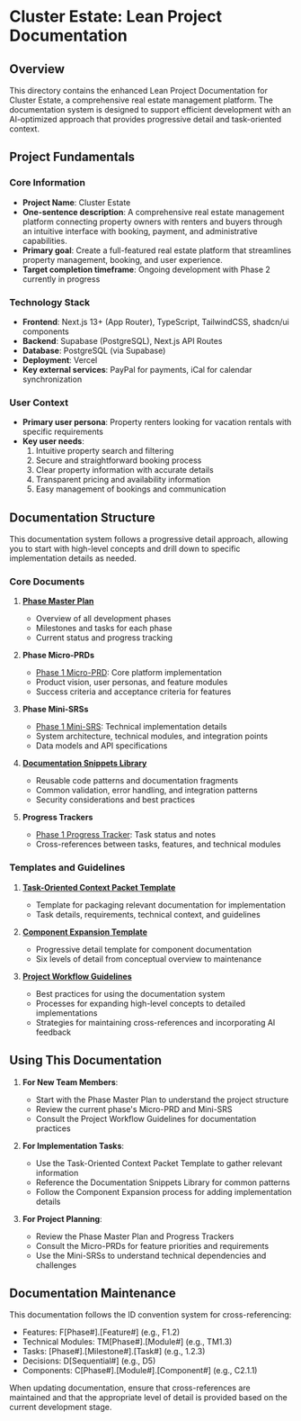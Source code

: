 # Cluster Estate: Lean Project Documentation

## Overview

This directory contains the enhanced Lean Project Documentation for Cluster Estate, a comprehensive real estate management platform. The documentation system is designed to support efficient development with an AI-optimized approach that provides progressive detail and task-oriented context.

## Project Fundamentals

### Core Information
- **Project Name**: Cluster Estate
- **One-sentence description**: A comprehensive real estate management platform connecting property owners with renters and buyers through an intuitive interface with booking, payment, and administrative capabilities.
- **Primary goal**: Create a full-featured real estate platform that streamlines property management, booking, and user experience.
- **Target completion timeframe**: Ongoing development with Phase 2 currently in progress

### Technology Stack
- **Frontend**: Next.js 13+ (App Router), TypeScript, TailwindCSS, shadcn/ui components
- **Backend**: Supabase (PostgreSQL), Next.js API Routes
- **Database**: PostgreSQL (via Supabase)
- **Deployment**: Vercel
- **Key external services**: PayPal for payments, iCal for calendar synchronization

### User Context
- **Primary user persona**: Property renters looking for vacation rentals with specific requirements
- **Key user needs**:
  1. Intuitive property search and filtering
  2. Secure and straightforward booking process
  3. Clear property information with accurate details
  4. Transparent pricing and availability information
  5. Easy management of bookings and communication

## Documentation Structure

This documentation system follows a progressive detail approach, allowing you to start with high-level concepts and drill down to specific implementation details as needed.

### Core Documents

1. **[Phase Master Plan](./phase-master-plan.md)**
   - Overview of all development phases
   - Milestones and tasks for each phase
   - Current status and progress tracking

2. **Phase Micro-PRDs**
   - [Phase 1 Micro-PRD](./phase1-micro-prd.md): Core platform implementation
   - Product vision, user personas, and feature modules
   - Success criteria and acceptance criteria for features

3. **Phase Mini-SRSs**
   - [Phase 1 Mini-SRS](./phase1-mini-srs.md): Technical implementation details
   - System architecture, technical modules, and integration points
   - Data models and API specifications

4. **[Documentation Snippets Library](./documentation-snippets-library.md)**
   - Reusable code patterns and documentation fragments
   - Common validation, error handling, and integration patterns
   - Security considerations and best practices

5. **Progress Trackers**
   - [Phase 1 Progress Tracker](./phase1-progress-tracker.md): Task status and notes
   - Cross-references between tasks, features, and technical modules

### Templates and Guidelines

1. **[Task-Oriented Context Packet Template](./task-oriented-context-packet-template.md)**
   - Template for packaging relevant documentation for implementation
   - Task details, requirements, technical context, and guidelines

2. **[Component Expansion Template](./component-expansion-template.md)**
   - Progressive detail template for component documentation
   - Six levels of detail from conceptual overview to maintenance

3. **[Project Workflow Guidelines](./project-workflow-guidelines.md)**
   - Best practices for using the documentation system
   - Processes for expanding high-level concepts to detailed implementations
   - Strategies for maintaining cross-references and incorporating AI feedback

## Using This Documentation

1. **For New Team Members**:
   - Start with the Phase Master Plan to understand the project structure
   - Review the current phase's Micro-PRD and Mini-SRS
   - Consult the Project Workflow Guidelines for documentation practices

2. **For Implementation Tasks**:
   - Use the Task-Oriented Context Packet Template to gather relevant information
   - Reference the Documentation Snippets Library for common patterns
   - Follow the Component Expansion process for adding implementation details

3. **For Project Planning**:
   - Review the Phase Master Plan and Progress Trackers
   - Consult the Micro-PRDs for feature priorities and requirements
   - Use the Mini-SRSs to understand technical dependencies and challenges

## Documentation Maintenance

This documentation follows the ID convention system for cross-referencing:
- Features: F[Phase#].[Feature#] (e.g., F1.2)
- Technical Modules: TM[Phase#].[Module#] (e.g., TM1.3)
- Tasks: [Phase#].[Milestone#].[Task#] (e.g., 1.2.3)
- Decisions: D[Sequential#] (e.g., D5)
- Components: C[Phase#].[Module#].[Component#] (e.g., C2.1.1)

When updating documentation, ensure that cross-references are maintained and that the appropriate level of detail is provided based on the current development stage.